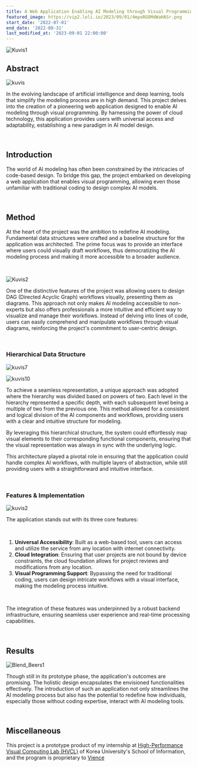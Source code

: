 ```yaml
---
title: A Web Application Enabling AI Modeling through Visual Programming in Medical Science
featured_image: https://vip2.loli.io/2023/09/01/4mpxRGOMdWaHASr.png
start_date: '2022-07-01'
end_date: '2022-08-31'
last_modified_at: '2023-09-01 22:00:00'
---
```






![Kuvis1](https://vip2.loli.io/2023/09/01/QGOXRI3Ha2bxjUP.png)



## Abstract

![kuvis](https://vip2.loli.io/2023/09/01/4mpxRGOMdWaHASr.png)

In the evolving landscape of artificial intelligence and deep learning, tools that simplify the modeling process are in high demand. This project delves into the creation of a pioneering web application designed to enable AI modeling through visual programming. By harnessing the power of cloud technology, this application provides users with universal access and adaptability, establishing a new paradigm in AI model design.

<br/>

## Introduction

The world of AI modeling has often been constrained by the intricacies of code-based design. To bridge this gap, the project embarked on developing a web application that enables visual programming, allowing even those unfamiliar with traditional coding to design complex AI models.

<br/>

## Method

At the heart of the project was the ambition to redefine AI modeling. Fundamental data structures were crafted and a baseline structure for the application was architected. The prime focus was to provide an interface where users could visually draft workflows, thus democratizing the AI modeling process and making it more accessible to a broader audience.

<br/>

![Kuvis2](https://vip2.loli.io/2023/09/01/IkZgtNoR6qds8BY.png)

One of the distinctive features of the project was allowing users to design DAG (Directed Acyclic Graph) workflows visually, presenting them as diagrams. This approach not only makes AI modeling accessible to non-experts but also offers professionals a more intuitive and efficient way to visualize and manage their workflows. Instead of delving into lines of code, users can easily comprehend and manipulate workflows through visual diagrams, reinforcing the project's commitment to user-centric design.

<br/>

### Hierarchical Data Structure

![kuvis7](https://vip2.loli.io/2023/09/01/IuntFkSsaoNMXPE.png)

![kuvis10](https://vip2.loli.io/2023/09/01/iGdAZX5M1yj4Wu7.png)

To achieve a seamless representation, a unique approach was adopted where the hierarchy was divided based on powers of two. Each level in the hierarchy represented a specific depth, with each subsequent level being a multiple of two from the previous one. This method allowed for a consistent and logical division of the AI components and workflows, providing users with a clear and intuitive structure for modeling.

By leveraging this hierarchical structure, the system could effortlessly map visual elements to their corresponding functional components, ensuring that the visual representation was always in sync with the underlying logic.

This architecture played a pivotal role in ensuring that the application could handle complex AI workflows, with multiple layers of abstraction, while still providing users with a straightforward and intuitive interface.

<br/>

### Features & Implementation

![kuvis2](https://vip2.loli.io/2023/09/01/YjO2wnfRZFqvJ6b.png)

The application stands out with its three core features:

<br/>

1. **Universal Accessibility**: Built as a web-based tool, users can access and utilize the service from any location with internet connectivity.
2. **Cloud Integration**: Ensuring that user projects are not bound by device constraints, the cloud foundation allows for project reviews and modifications from any location.
3. **Visual Programming Support**: Bypassing the need for traditional coding, users can design intricate workflows with a visual interface, making the modeling process intuitive.

<br/>

The integration of these features was underpinned by a robust backend infrastructure, ensuring seamless user experience and real-time processing capabilities.

<br/>

## Results

![Blend_Beers1](https://vip2.loli.io/2023/09/01/7taHJBAVrESnGbj.png)

Though still in its prototype phase, the application's outcomes are promising. The holistic design encapsulates the envisioned functionalities effectively. The introduction of such an application not only streamlines the AI modeling process but also has the potential to redefine how individuals, especially those without coding expertise, interact with AI modeling tools.



<br/>

## Miscellaneous



This project is a prototype product of my internship at [High-Performance Visual Computing Lab (HVCL)](http://hvcl.korea.ac.kr) of Korea University's School of Information, and the program is proprietary to [Vience](https://vience.io/main)
